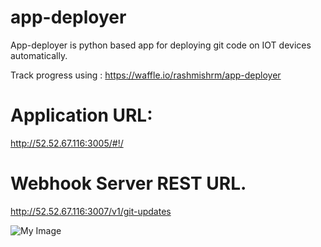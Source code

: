 # app-deployer
App-deployer is python based app for deploying git code on IOT devices automatically.

Track progress using : https://waffle.io/rashmishrm/app-deployer


# Application URL:
http://52.52.67.116:3005/#!/

# Webhook Server REST URL.

http://52.52.67.116:3007/v1/git-updates

![My Image](https://github.com/rashmishrm/app-deployer/blob/master/webhook.png)


